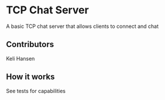 TCP Chat Server
===

A basic TCP chat server that allows clients to connect and chat

## Contributors
Keli Hansen

## How it works

See tests for capabilities
